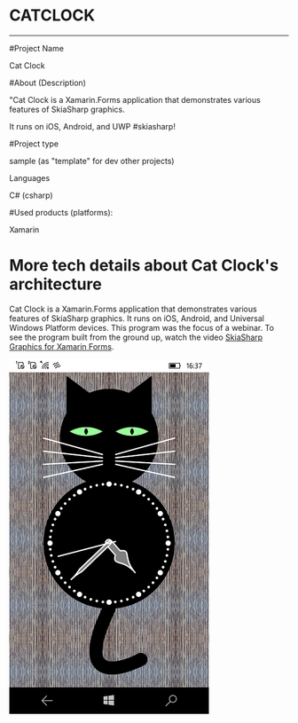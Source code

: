 CATCLOCK
========

---
#Project Name 

Cat Clock

#About (Description)

"Cat Clock is a Xamarin.Forms application that demonstrates various features of SkiaSharp graphics. 

It runs on iOS, Android, and UWP #skiasharp!


#Project type 

sample (as "template" for dev other projects)


Languages

C# (csharp)


#Used products (platforms):

Xamarin


# More tech details about Cat Clock's architecture

Cat Clock is a Xamarin.Forms application that demonstrates various features of SkiaSharp graphics. It runs on iOS, Android, and Universal Windows Platform devices.
This program was the focus of a webinar. To see the program built from the ground up, watch the video 
[SkiaSharp Graphics for Xamarin Forms](https://www.youtube.com/watch?v=fF0tzA6wUhA).

![Cat Clock application screenshot](Screenshots/CatClock.png "Cat Clock application screenshot")

